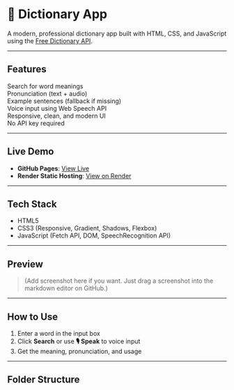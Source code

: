 # 📖 Dictionary App

A modern, professional dictionary app built with HTML, CSS, and JavaScript using the [Free Dictionary API](https://dictionaryapi.dev/).

---

##  Features

 Search for word meanings  
 Pronunciation (text + audio)  
 Example sentences (fallback if missing)  
 Voice input using Web Speech API  
 Responsive, clean, and modern UI  
 No API key required  

---

##  Live Demo

- **GitHub Pages**: [View Live](https://your-username.github.io/dictionary-app)  
- **Render Static Hosting**: [View on Render](https://dictionary-app.onrender.com)

---

##  Tech Stack

- HTML5  
- CSS3 (Responsive, Gradient, Shadows, Flexbox)  
- JavaScript (Fetch API, DOM, SpeechRecognition API)  

---

##  Preview

> (Add screenshot here if you want. Just drag a screenshot into the markdown editor on GitHub.)

---

##  How to Use

1. Enter a word in the input box
2. Click **Search** or use **🎙️ Speak** to voice input
3. Get the meaning, pronunciation, and usage

---

##  Folder Structure

